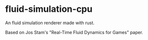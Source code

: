 # fluid-simulation-cpu

An fluid simulation renderer made with rust.

Based on Jos Stam's "Real-Time Fluid Dynamics for Games" paper.
